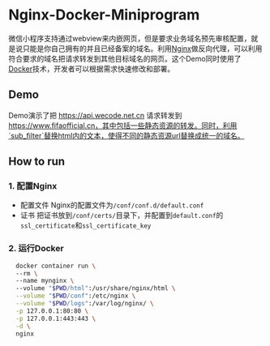 # Nginx-Docker-Miniprogram

微信小程序支持通过webview来内嵌网页，但是要求业务域名预先审核配置，就是说只能是你自己拥有的并且已经备案的域名。利用[Nginx]()做反向代理，可以利用符合要求的域名把请求转发到其他目标域名的网页。这个Demo同时使用了[Docker]()技术，开发者可以根据需求快速修改和部署。

## Demo
Demo演示了把 https://api.wecode.net.cn 请求转发到 https://www.fifaofficial.cn，其中包括一些静态资源的转发。同时，利用`sub_filter`替换html内的文本，使得不同的静态资源url替换成统一的域名。

## How to run
### 1. 配置Nginx
  * 配置文件
    Nginx的配置文件为`/conf/conf.d/default.conf`
  * 证书 
    把证书放到`/conf/certs/`目录下，并配置到`default.conf`的`ssl_certificate`和`ssl_certificate_key`

### 2. 运行Docker
  ``` bash
    docker container run \ 
    --rm \  
    --name mynginx \  
    --volume "$PWD/html":/usr/share/nginx/html \
    --volume "$PWD/conf":/etc/nginx \
    --volume "$PWD/logs":/var/log/nginx/ \
    -p 127.0.0.1:80:80 \
    -p 127.0.0.1:443:443 \
    -d \
    nginx
  ```